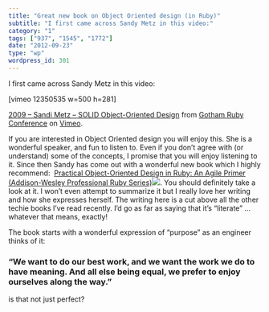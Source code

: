 ```yaml
---
title: "Great new book on Object Oriented design (in Ruby)"
subtitle: "I first came across Sandy Metz in this video:"
category: "1"
tags: ["937", "1545", "1772"]
date: "2012-09-23"
type: "wp"
wordpress_id: 301
---
```

I first came across Sandy Metz in this video:

[vimeo 12350535 w=500 h=281]

[2009 – Sandi Metz – SOLID Object-Oriented Design](http://vimeo.com/12350535) from [Gotham Ruby Conference](http://vimeo.com/goruco) on [Vimeo](http://vimeo.com).

If you are interested in Object Oriented design you will enjoy this. She is a wonderful speaker, and fun to listen to. Even if you don’t agree with (or understand) some of the concepts, I promise that you will enjoy listening to it. Since then Sandy has come out with a wonderful new book which I highly recommend:  [Practical Object-Oriented Design in Ruby: An Agile Primer (Addison-Wesley Professional Ruby Series)](http://www.amazon.com/gp/product/0321721330/ref=as_li_ss_tl?ie=UTF8&camp=1789&creative=390957&creativeASIN=0321721330&linkCode=as2&tag=blogbridge-20)![](http://www.assoc-amazon.com/e/ir?t=blogbridge-20&l=as2&o=1&a=0321721330). You should definitely take a look at it. I won’t even attempt to summarize it but I really love her writing and how she expresses herself. The writing here is a cut above all the other techie books I’ve read recently. I’d go as far as saying that it’s “literate” … whatever that means, exactly!

The book starts with a wonderful expression of “purpose” as an engineer thinks of it:

### “We want to do our best work, and we want the work we do to have meaning. And all else being equal, we prefer to enjoy ourselves along the way.”
is that not just perfect?